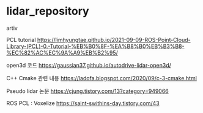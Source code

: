 # lidar_repository
artiv

PCL tutorial
https://limhyungtae.github.io/2021-09-09-ROS-Point-Cloud-Library-(PCL)-0.-Tutorial-%EB%B0%8F-%EA%B8%B0%EB%B3%B8-%EC%82%AC%EC%9A%A9%EB%B2%95/

open3d 코드
https://gaussian37.github.io/autodrive-lidar-open3d/

C++ Cmake 관련 내용
https://ladofa.blogspot.com/2020/09/c-3-cmake.html

Pseudo lidar 논문
https://cjung.tistory.com/13?category=949066

ROS PCL : Voxelize
https://saint-swithins-day.tistory.com/43

